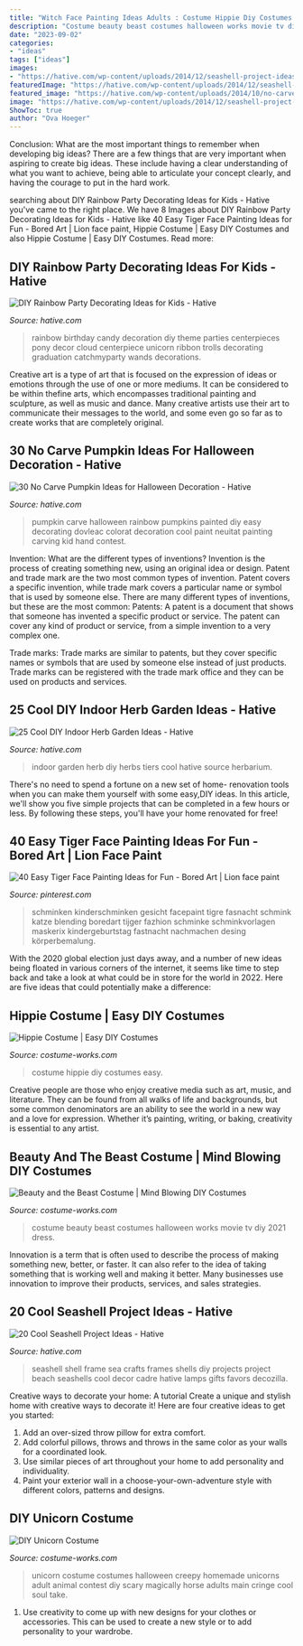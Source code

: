 ```yaml
---
title: "Witch Face Painting Ideas Adults : Costume Hippie Diy Costumes Easy"
description: "Costume beauty beast costumes halloween works movie tv diy 2021 dress"
date: "2023-09-02"
categories:
- "ideas"
tags: ["ideas"]
images:
- "https://hative.com/wp-content/uploads/2014/12/seashell-project-ideas/11-sea-shell-photo-frame.jpg"
featuredImage: "https://hative.com/wp-content/uploads/2014/12/seashell-project-ideas/11-sea-shell-photo-frame.jpg"
featured_image: "https://hative.com/wp-content/uploads/2014/10/no-carve-pumpkin-ideas/30-pumpkin-rainbow.jpg"
image: "https://hative.com/wp-content/uploads/2014/12/seashell-project-ideas/11-sea-shell-photo-frame.jpg"
ShowToc: true
author: "Ova Hoeger"
---
```



Conclusion: What are the most important things to remember when developing big ideas?
There are a few things that are very important when aspiring to create big ideas. These include having a clear understanding of what you want to achieve, being able to articulate your concept clearly, and having the courage to put in the hard work.

	

		
searching about DIY Rainbow Party Decorating Ideas for Kids - Hative you've came to the right place. We have 8 Images about DIY Rainbow Party Decorating Ideas for Kids - Hative like 40 Easy Tiger Face Painting Ideas for Fun - Bored Art | Lion face paint, Hippie Costume | Easy DIY Costumes and also Hippie Costume | Easy DIY Costumes. Read more:
		
    
## DIY Rainbow Party Decorating Ideas For Kids - Hative

<img loading=lazy src="https://hative.com/wp-content/uploads/2014/11/diy-rainbow-party-decorating-ideas/4-candy-decoration.jpg" onerror="this.onerror=null;this.src='https://tse2.mm.bing.net/th?id=OIP.GfTxgQhCKywEmuWykiSTCAHaLG&amp;pid=15.1';" alt="DIY Rainbow Party Decorating Ideas for Kids - Hative">

_Source: hative.com_

>rainbow birthday candy decoration diy theme parties centerpieces pony decor cloud centerpiece unicorn ribbon trolls decorating graduation catchmyparty wands decorations. 

	

Creative art is a type of art that is focused on the expression of ideas or emotions through the use of one or more mediums. It can be considered to be within thefine arts, which encompasses traditional painting and sculpture, as well as music and dance. Many creative artists use their art to communicate their messages to the world, and some even go so far as to create works that are completely original.

    
## 30 No Carve Pumpkin Ideas For Halloween Decoration - Hative

<img loading=lazy src="https://hative.com/wp-content/uploads/2014/10/no-carve-pumpkin-ideas/30-pumpkin-rainbow.jpg" onerror="this.onerror=null;this.src='https://tse1.mm.bing.net/th?id=OIP.NTwlydcWjKT5wiS2D4mz-QHaHD&amp;pid=15.1';" alt="30 No Carve Pumpkin Ideas for Halloween Decoration - Hative">

_Source: hative.com_

>pumpkin carve halloween rainbow pumpkins painted diy easy decorating dovleac colorat decoration cool paint neuitat painting carving kid hand contest. 

	

Invention: What are the different types of inventions?
Invention is the process of creating something new, using an original idea or design. Patent and trade mark are the two most common types of invention. Patent covers a specific invention, while trade mark covers a particular name or symbol that is used by someone else. There are many different types of inventions, but these are the most common:
Patents: A patent is a document that shows that someone has invented a specific product or service. The patent can cover any kind of product or service, from a simple invention to a very complex one.

Trade marks: Trade marks are similar to patents, but they cover specific names or symbols that are used by someone else instead of just products. Trade marks can be registered with the trade mark office and they can be used on products and services.

    
## 25 Cool DIY Indoor Herb Garden Ideas - Hative

<img loading=lazy src="https://hative.com/wp-content/uploads/2014/11/indoor-garden/25-tiers-of-herbs.jpg" onerror="this.onerror=null;this.src='https://tse2.mm.bing.net/th?id=OIP.4RnxXOb-65zizvkcVai5qAHaK_&amp;pid=15.1';" alt="25 Cool DIY Indoor Herb Garden Ideas - Hative">

_Source: hative.com_

>indoor garden herb diy herbs tiers cool hative source herbarium. 

	

There's no need to spend a fortune on a new set of home- renovation tools when you can make them yourself with some easy,DIY ideas. In this article, we'll show you five simple projects that can be completed in a few hours or less. By following these steps, you'll have your home renovated for free!

    
## 40 Easy Tiger Face Painting Ideas For Fun - Bored Art | Lion Face Paint

<img loading=lazy src="https://i.pinimg.com/736x/44/81/f7/4481f7f38133520e586db9f78eb987fd.jpg" onerror="this.onerror=null;this.src='https://tse1.mm.bing.net/th?id=OIP.fM3JnyddqJn4V8MDox_OIQHaLH&amp;pid=15.1';" alt="40 Easy Tiger Face Painting Ideas for Fun - Bored Art | Lion face paint">

_Source: pinterest.com_

>schminken kinderschminken gesicht facepaint tigre fasnacht schmink katze blending boredart tijger fazhion schminke schminkvorlagen maskerix kindergeburtstag fastnacht nachmachen desing körperbemalung. 

	

With the 2020 global election just days away, and a number of new ideas being floated in various corners of the internet, it seems like time to step back and take a look at what could be in store for the world in 2022. Here are five ideas that could potentially make a difference: 

    
## Hippie Costume | Easy DIY Costumes

<img loading=lazy src="https://photos.costume-works.com/full/hippie6.jpg" onerror="this.onerror=null;this.src='https://tse1.mm.bing.net/th?id=OIP.9Di42cwRBlK5zNNeKagqzQHaJ3&amp;pid=15.1';" alt="Hippie Costume | Easy DIY Costumes">

_Source: costume-works.com_

>costume hippie diy costumes easy. 

	

Creative people are those who enjoy creative media such as art, music, and literature. They can be found from all walks of life and backgrounds, but some common denominators are an ability to see the world in a new way and a love for expression. Whether it’s painting, writing, or baking, creativity is essential to any artist.

    
## Beauty And The Beast Costume | Mind Blowing DIY Costumes

<img loading=lazy src="https://photos.costume-works.com/full/beauty_and_the_beast94.jpg" onerror="this.onerror=null;this.src='https://tse1.mm.bing.net/th?id=OIP.VorYaYyFypITyAr8Pq8wSwHaJ3&amp;pid=15.1';" alt="Beauty and the Beast Costume | Mind Blowing DIY Costumes">

_Source: costume-works.com_

>costume beauty beast costumes halloween works movie tv diy 2021 dress. 

	

Innovation is a term that is often used to describe the process of making something new, better, or faster. It can also refer to the idea of taking something that is working well and making it better. Many businesses use innovation to improve their products, services, and sales strategies.

    
## 20 Cool Seashell Project Ideas - Hative

<img loading=lazy src="https://hative.com/wp-content/uploads/2014/12/seashell-project-ideas/11-sea-shell-photo-frame.jpg" onerror="this.onerror=null;this.src='https://tse4.mm.bing.net/th?id=OIP.zg4oFNNHPHchdF10OVI2mQHaJ4&amp;pid=15.1';" alt="20 Cool Seashell Project Ideas - Hative">

_Source: hative.com_

>seashell shell frame sea crafts frames shells diy projects project beach seashells cool decor cadre hative lamps gifts favors decozilla. 

	

Creative ways to decorate your home: A tutorial
Create a unique and stylish home with creative ways to decorate it! Here are four creative ideas to get you started: 
1. Add an over-sized throw pillow for extra comfort.
2. Add colorful pillows, throws and throws in the same color as your walls for a coordinated look. 
3. Use similar pieces of art throughout your home to add personality and individuality. 
4. Paint your exterior wall in a choose-your-own-adventure style with different colors, patterns and designs.

    
## DIY Unicorn Costume

<img loading=lazy src="http://photos.costume-works.com/full/unicorn.jpg" onerror="this.onerror=null;this.src='https://tse1.mm.bing.net/th?id=OIP.MHXpxWbotMyNsOmdDQT7sgHaNJ&amp;pid=15.1';" alt="DIY Unicorn Costume">

_Source: costume-works.com_

>unicorn costume costumes halloween creepy homemade unicorns adult animal contest diy scary magically horse adults main cringe cool soul take. 

	

1. Use creativity to come up with new designs for your clothes or accessories. This can be used to create a new style or to add personality to your wardrobe.

